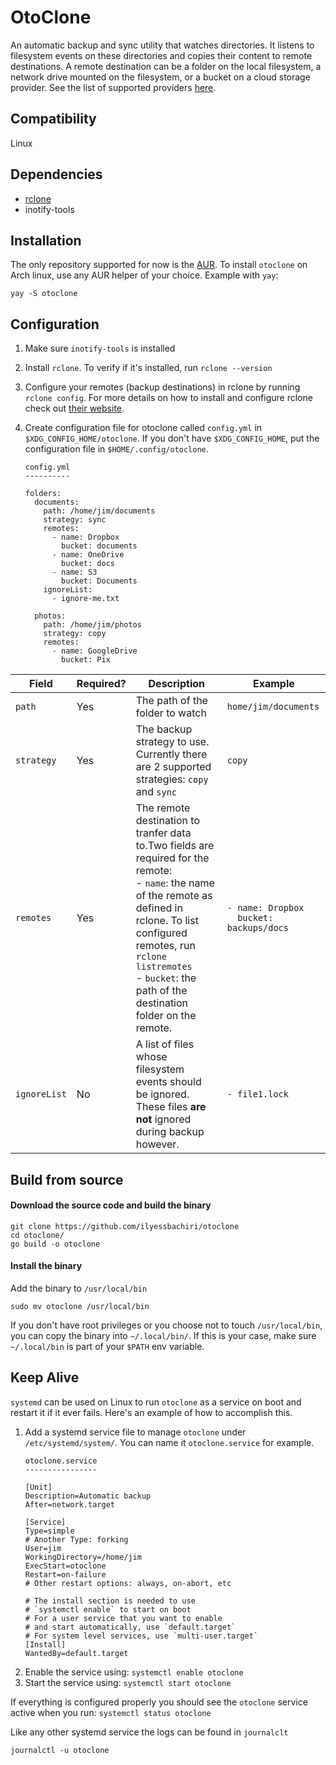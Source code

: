 # OtoClone

An automatic backup and sync utility that watches directories. It listens to
filesystem events on these directories and copies their content to remote
destinations. A remote destination can be a folder on the local filesystem, a
network drive mounted on the filesystem, or a bucket on a cloud storage
provider. See the list of supported providers [here](https://rclone.org/#providers). 

## Compatibility

Linux

## Dependencies

- [rclone](https://github.com/rclone/rclone)
- inotify-tools

## Installation

The only repository supported for now is the [AUR](https://aur.archlinux.org/otoclone.git). To install `otoclone` on Arch
linux, use any AUR helper of your choice. Example with `yay`:
```
yay -S otoclone
```

## Configuration

1. Make sure `inotify-tools` is installed

2. Install `rclone`. To verify if it's installed, run `rclone --version`

3. Configure your remotes (backup destinations) in rclone by running `rclone config`. For
   more details on how to install and configure rclone check out [their website](https://rclone.org/).

4. Create configuration file for otoclone called `config.yml` in
   `$XDG_CONFIG_HOME/otoclone`. If you don't have `$XDG_CONFIG_HOME`, put the
   configuration file in `$HOME/.config/otoclone`.

   ```
   config.yml
   ----------
   
   folders:
     documents:
       path: /home/jim/documents
       strategy: sync
       remotes:
         - name: Dropbox
           bucket: documents
         - name: OneDrive
           bucket: docs
         - name: S3
           bucket: Documents
       ignoreList:
         - ignore-me.txt

     photos:
       path: /home/jim/photos
       strategy: copy
       remotes:
         - name: GoogleDrive
           bucket: Pix
   ```

| Field        | Required? | Description                                                                                                                                                                                                                                                       | Example                                       |
|--------------|-----------|-------------------------------------------------------------------------------------------------------------------------------------------------------------------------------------------------------------------------------------------------------------------|-----------------------------------------------|
| `path`       | Yes       | The path of the folder to watch                                                                                                                                                                                                                                   | `home/jim/documents`                          |
| `strategy`   | Yes       | The backup strategy to use. Currently there are 2 supported strategies: `copy` and `sync`                                                                                                                                                                         | `copy`                                        |
| `remotes`    | Yes       | The remote destination to tranfer data to.Two fields are required for the remote:<br>- `name`: the name of the remote as defined in rclone. To list configured remotes, run `rclone listremotes`<br>- `bucket`: the path of the destination folder on the remote. | `- name: Dropbox`<br>`  bucket: backups/docs` |
| `ignoreList` | No        | A list of files whose filesystem events should<br> be ignored. These files **are not** ignored during backup however.                                                                                                                                             | `- file1.lock`                                |


## Build from source

#### Download the source code and build the binary

```
git clone https://github.com/ilyessbachiri/otoclone
cd otoclone/
go build -o otoclone
```

#### Install the binary

Add the binary to `/usr/local/bin`
```
sudo mv otoclone /usr/local/bin
```

If you don't have root privileges or you choose not to touch `/usr/local/bin`, you can
copy the binary into `~/.local/bin/`. If this is your case, make sure
`~/.local/bin` is part of your `$PATH` env variable.

## Keep Alive

`systemd` can be used on Linux to run `otoclone` as a service on boot and
restart it if it ever fails. Here's an example of how to accomplish this.

1. Add a systemd service file to manage `otoclone` under `/etc/systemd/system/`.
   You can name it `otoclone.service` for example.
   ```
   otoclone.service
   ----------------
   
   [Unit]
   Description=Automatic backup
   After=network.target

   [Service]
   Type=simple
   # Another Type: forking
   User=jim
   WorkingDirectory=/home/jim
   ExecStart=otoclone
   Restart=on-failure
   # Other restart options: always, on-abort, etc

   # The install section is needed to use
   # `systemctl enable` to start on boot
   # For a user service that you want to enable
   # and start automatically, use `default.target`
   # For system level services, use `multi-user.target`
   [Install]
   WantedBy=default.target
   ```
2. Enable the service using: `systemctl enable otoclone`
3. Start the service using: `systemctl start otoclone`

If everything is configured properly you should see the `otoclone` service
active when you run: `systemctl status otoclone`

Like any other systemd service the logs can be found in `journalclt` 
```
journalctl -u otoclone
```

